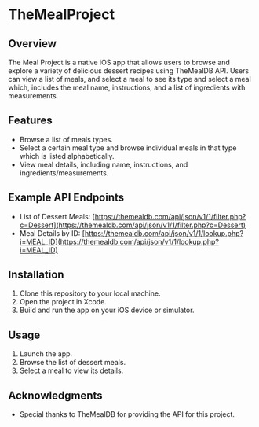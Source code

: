 # TheMealProject

## Overview

The Meal Project is a native iOS app that allows users to browse and explore a variety of delicious dessert recipes using TheMealDB API. Users can view a list of meals, and select a meal to see its type and select a meal which, includes the meal name, instructions, and a list of ingredients with measurements.

## Features

- Browse a list of meals types.
- Select a certain meal type and browse individual meals in that type which is listed alphabetically.
- View meal details, including name, instructions, and ingredients/measurements.

##  Example API Endpoints

- List of Dessert Meals: [https://themealdb.com/api/json/v1/1/filter.php?c=Dessert](https://themealdb.com/api/json/v1/1/filter.php?c=Dessert)
- Meal Details by ID: [https://themealdb.com/api/json/v1/1/lookup.php?i=MEAL_ID](https://themealdb.com/api/json/v1/1/lookup.php?i=MEAL_ID)

## Installation

1. Clone this repository to your local machine.
2. Open the project in Xcode.
3. Build and run the app on your iOS device or simulator.

## Usage

1. Launch the app.
2. Browse the list of dessert meals.
3. Select a meal to view its details.

## Acknowledgments

- Special thanks to TheMealDB for providing the API for this project.

